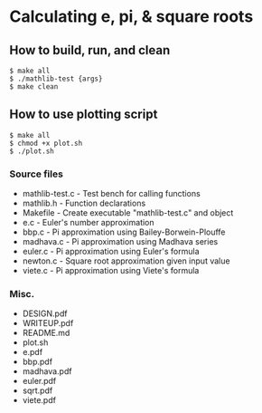 # Calculating e, pi, & square roots  

## How to build, run, and clean
```
$ make all
$ ./mathlib-test {args}
$ make clean
```

## How to use plotting script
```
$ make all
$ chmod +x plot.sh
$ ./plot.sh
```

### Source files
* mathlib-test.c
        - Test bench for calling functions
* mathlib.h
        - Function declarations
* Makefile
        - Create executable "mathlib-test.c" and object
* e.c
        - Euler's number approximation
* bbp.c
        - Pi approximation using Bailey-Borwein-Plouffe
* madhava.c
        - Pi approximation using Madhava series
* euler.c
        - Pi approximation using Euler's formula
* newton.c
        - Square root approximation given input value
* viete.c
        - Pi approximation using Viete's formula

### Misc.
* DESIGN.pdf
* WRITEUP.pdf
* README.md
* plot.sh
* e.pdf
* bbp.pdf
* madhava.pdf
* euler.pdf
* sqrt.pdf
* viete.pdf
